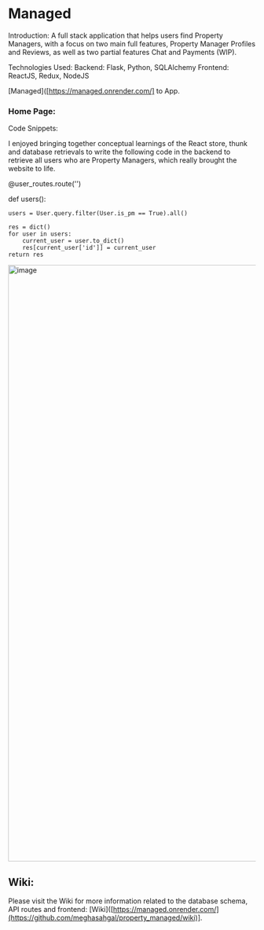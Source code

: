 # Managed

Introduction:
A full stack application that helps users find Property Managers, with a focus on two main full features,
Property Manager Profiles and Reviews, as well as two partial features Chat and Payments (WIP).

Technologies Used:
Backend: Flask, Python, SQLAlchemy
Frontend: ReactJS, Redux, NodeJS


[Managed]([https://managed.onrender.com/] to App.

### Home Page:


Code Snippets:

I enjoyed bringing together conceptual learnings of the React store, thunk and database retrievals to write the following code in the backend to retrieve all users who are Property Managers, which really brought the website to life.

@user_routes.route('')

def users():

    users = User.query.filter(User.is_pm == True).all()

    res = dict()
    for user in users:
        current_user = user.to_dict()
        res[current_user['id']] = current_user
    return res

<img width="1215" alt="image" src="https://user-images.githubusercontent.com/1787106/218231239-d50ea54a-d326-43db-ab8a-9017600ebbaf.png">

## Wiki:
Please visit the Wiki for more information related to the database schema, API routes and frontend:
[Wiki]([https://managed.onrender.com/](https://github.com/meghasahgal/property_managed/wiki)].
